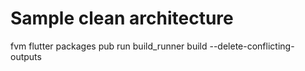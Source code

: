 # Sample clean architecture

fvm flutter packages pub run build_runner build --delete-conflicting-outputs